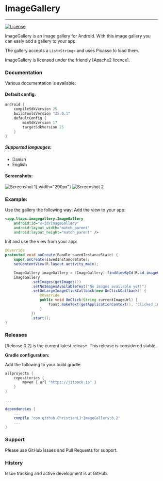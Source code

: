 # ImageGallery 
---------
<!--[![Build Status](https://api.travis-ci.org/ChristianLJ/MaterialEditText.svg)](https://travis-ci.org/ChristianLJ/MaterialEditText)-->
[![License](https://img.shields.io/badge/license-Apache%202-4EB1BA.svg?style=flat-square)](https://opensource.org/licenses/Apache2)

ImageGallery is an image gallery for Android. With this image gallery you can easly add a gallery to your app. 

The gallery accepts a `List<String>` and uses Picasso to load them.

ImageGallery is licensed under the friendly [Apache2 licence].

### Documentation
Various documentation is available:

#### Default config:
```groovy
android {
    compileSdkVersion 25
    buildToolsVersion "25.0.1"
    defaultConfig {
        minSdkVersion 17
        targetSdkVersion 25
    }
}
```
##### Supported languages:
- Danish
- English

#### Screenshots:
![Screenshot 1](https://raw.githubusercontent.com/ChristianLJ/ImageGallery/master/documentation/s1.png?w=290){:width="290px"}
![Screenshot 2](https://raw.githubusercontent.com/ChristianLJ/ImageGallery/master/documentation/s2.png?w=290)

### Example:
Use the gallery the following way:
Add the view to your app:
```xml
<app.ltaps.imagegallery.ImageGallery
    android:id="@+id/imageGallery"
    android:layout_width="match_parent"
    android:layout_height="match_parent" />
```

Init and use the view from your app:
```java
@Override
protected void onCreate(Bundle savedInstanceState) {
    super.onCreate(savedInstanceState);
    setContentView(R.layout.activity_main);

    ImageGallery imageGallery = (ImageGallery) findViewById(R.id.imageGallery);
    imageGallery
            .setImages(getImages())
            .setNoImagesAvailableText("No images available yet!")
            .setOnLargeImageClickCallback(new OnClickCallback() {
                @Override
                public void OnClick(String currentImageUrl) {
                    Toast.makeText(getApplicationContext(), "Clicked image", Toast.LENGTH_LONG).show();
                }
            })
            .start();
}
```


### Releases
[Release 0.2] is the current latest release. This release is considered stable.


**Gradle configuration:**

Add the following to your build.gradle:
```groovy
allprojects {
    repositories {
        maven { url "https://jitpack.io" }
    }
}

...

dependencies {
    ...
    compile 'com.github.ChristianLJ:ImageGallery:0.2'
    ...
}
```


### Support
Please use GitHub issues and Pull Requests for support.


### History
Issue tracking and active development is at GitHub.
